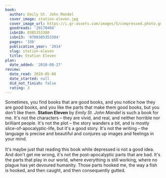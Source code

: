 ```yaml
---
book:
  author: Emily St. John Mandel
  cover_image: station-eleven.jpg
  cover_image_url: https://i.gr-assets.com/images/S/compressed.photo.goodreads.com/books/1451446835l/20170404._SX98_.jpg
  goodreads: '20170404'
  isbn10: 0385353308
  isbn13: '9780385353304'
  pages: '336'
  publication_year: '2014'
  slug: station-eleven
  title: Station Eleven
plan:
  date_added: '2018-08-27'
review:
  date_read: 2019-05-08
  date_started: null
  did_not_finish: false
  rating: 3
---
```


Sometimes, you find books that are good books, and you notice how they are good books, and you like the parts that make them good books, but you don't like them. **Station Eleven** by *Emily St. John Mandel* is such a book for me. It's not the characters – they are vivid, and real, and neither horrible nor brilliant people. It's not the plot – the story wanders a bit, and is mostly slice-of-apocalyptic-life, but it's a good story. It's not the writing – the language is precise and beautiful and conjures up images and feelings in your mind.<br /><br />It's maybe just that reading this book while depressed is not a good idea. And don't get me wrong, it's not the post-apocalyptic parts that are bad. It's the parts that play in our world, where everything is still working, where no plague has yet devoured humanity. Those parts hooked me, the way a fish is hooked, and then caught, and then consequently gutted.
